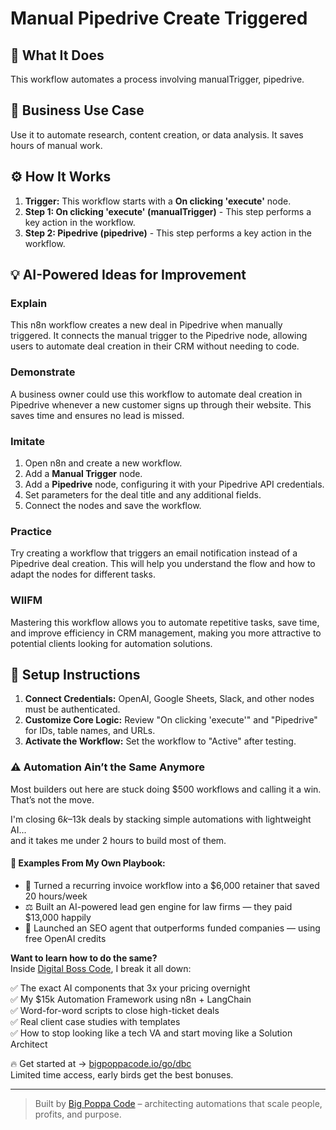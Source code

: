 # Manual Pipedrive Create Triggered

## 🚀 What It Does
This workflow automates a process involving manualTrigger, pipedrive.

## 💼 Business Use Case
Use it to automate research, content creation, or data analysis. It saves hours of manual work.

## ⚙️ How It Works
1.  **Trigger:** This workflow starts with a **On clicking 'execute'** node.
2. **Step 1: On clicking 'execute' (manualTrigger)** - This step performs a key action in the workflow.
3. **Step 2: Pipedrive (pipedrive)** - This step performs a key action in the workflow.

## 💡 AI-Powered Ideas for Improvement
### Explain
This n8n workflow creates a new deal in Pipedrive when manually triggered. It connects the manual trigger to the Pipedrive node, allowing users to automate deal creation in their CRM without needing to code.

### Demonstrate
A business owner could use this workflow to automate deal creation in Pipedrive whenever a new customer signs up through their website. This saves time and ensures no lead is missed.

### Imitate
1. Open n8n and create a new workflow.
2. Add a **Manual Trigger** node.
3. Add a **Pipedrive** node, configuring it with your Pipedrive API credentials.
4. Set parameters for the deal title and any additional fields.
5. Connect the nodes and save the workflow.

### Practice
Try creating a workflow that triggers an email notification instead of a Pipedrive deal creation. This will help you understand the flow and how to adapt the nodes for different tasks.

### WIIFM
Mastering this workflow allows you to automate repetitive tasks, save time, and improve efficiency in CRM management, making you more attractive to potential clients looking for automation solutions.

## 🔧 Setup Instructions
1. **Connect Credentials:** OpenAI, Google Sheets, Slack, and other nodes must be authenticated.
2. **Customize Core Logic:** Review "On clicking 'execute'" and "Pipedrive" for IDs, table names, and URLs.
3. **Activate the Workflow:** Set the workflow to "Active" after testing.

### ⚠️ Automation Ain’t the Same Anymore

Most builders out here are stuck doing $500 workflows and calling it a win.  
That’s not the move.  

I'm closing $6k–$13k deals by stacking simple automations with lightweight AI...  
and it takes me under 2 hours to build most of them.

#### 🧠 Examples From My Own Playbook:
- 🔁 Turned a recurring invoice workflow into a $6,000 retainer that saved 20 hours/week  
- ⚖️ Built an AI-powered lead gen engine for law firms — they paid $13,000 happily  
- 🚀 Launched an SEO agent that outperforms funded companies — using free OpenAI credits  

**Want to learn how to do the same?**  
Inside [Digital Boss Code](https://bigpoppacode.io/go/dbc), I break it all down:

✅ The exact AI components that 3x your pricing overnight  
✅ My $15k Automation Framework using n8n + LangChain  
✅ Word-for-word scripts to close high-ticket deals  
✅ Real client case studies with templates  
✅ How to stop looking like a tech VA and start moving like a Solution Architect  

🔥 Get started at → [bigpoppacode.io/go/dbc](https://bigpoppacode.io/go/dbc)  
Limited time access, early birds get the best bonuses.

---
> Built by [Big Poppa Code](https://bigpoppacode.io) – architecting automations that scale people, profits, and purpose.

